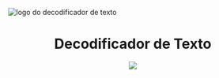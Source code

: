 ![logo do decodificador de texto](https://github.com/user-attachments/assets/c134a715-823e-4eac-b7c7-8618c644d408)
<h1 align="center"> Decodificador de Texto </h1>
<p align="center">
<img src="https://img.shields.io/badge/https%3A%2F%2Fimg.shields.io%2FStatus%2FFinalizado-blue">
</p>
